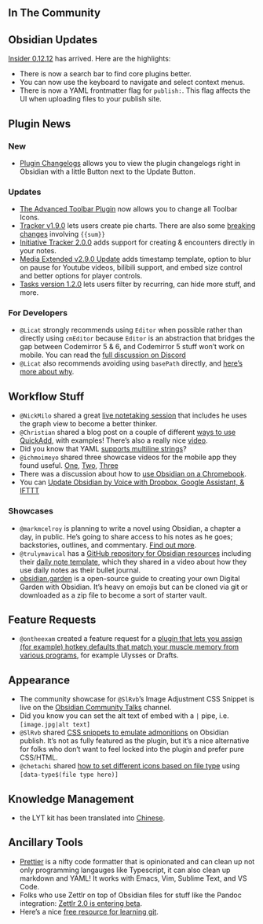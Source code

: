 ## In The Community

## Obsidian Updates
[Insider 0.12.12](https://forum.obsidian.md/t/obsidian-release-v0-12-12-insider-build/21564) has arrived. Here are the highlights: 
* There is now a search bar to find core plugins better.
* You can now use the keyboard to navigate and select context menus.
* There is now a YAML frontmatter flag for `publish:`. This flag affects the UI when uploading files to your publish site. 
## Plugin News

### New
* [Plugin Changelogs](https://github.com/phibr0/obsidian-plugin-changelogs) allows you to view the plugin changelogs right in Obsidian with a little Button next to the Update Button. 
### Updates
* [The Advanced Toolbar Plugin](https://github.com/phibr0/obsidian-advanced-toolbar) now allows you to change all Toolbar Icons. 
* [Tracker v1.9.0](https://github.com/pyrochlore/obsidian-tracker) lets users create pie charts. There are also some [breaking changes](https://discord.com/channels/686053708261228577/855181471643861002/869592821001236480) involving `{{sum}}` 
* [Initiative Tracker 2.0.0]((https://github.com/valentine195/obsidian-initiative-tracker#creating-encounters-in-notes) ) adds support for creating & encounters directly in your notes.
* [Media Extended v2.9.0 Update](https://github.com/aidenlx/media-extended/releases/tag/2.9.0) adds timestamp template, option to blur on pause for Youtube videos, bilibili support, and embed size control and better options for player controls. 
* [Tasks version 1.2.0](https://github.com/schemar/obsidian-tasks/releases/tag/1.2.0) lets users filter by recurring, can hide more stuff, and more. 

### For Developers
* `@Licat` strongly recommends using `Editor` when possible rather than directly using `cmEditor` because `Editor` is an abstraction that bridges the gap between Codemirror 5 & 6, and Codemirror 5 stuff won’t work on mobile. You can read the [full discussion on Discord](https://discord.com/channels/686053708261228577/840286264964022302/870514620450873464) 
* `@Licat` also recommends avoiding using `basePath` directly, and [here’s more about why](https://discord.com/channels/686053708261228577/840286264964022302/851183938542108692). 

## Workflow Stuff
* `@NickMilo` shared a great [live notetaking session](https://www.youtube.com/watch?v=68huyTJjBF0) that includes he uses the graph view to become a better thinker. 
* `@Christian` shared a blog post on a couple of different [ways to use QuickAdd]( https://bagerbach.com/blog/how-to-use-quick-add-for-obsidian-with-examples/), with examples! There’s also a really nice [video](https://www.youtube.com/watch?v=gYK3VDQsZJo). 
* Did you know that YAML [supports multiline strings](http://discordapp.com/channels/686053708261228577/840286238928797736/868314054702297128)? 
* `@ichmoimeyo` shared three showcase videos for the mobile app they found useful. [One](https://www.youtube.com/watch?v=66WnTCt77uU), [Two](https://www.youtube.com/watch?v=_ufMj-4cdIM), [Three](https://www.youtube.com/watch?v=Ke_m3y-6_DI)
* There was a discussion about how to [use Obsidian on a Chromebook](https://www.reddit.com/r/ObsidianMD/comments/ost772/best_way_to_use_obsidian_on_a_chromebook_perhaps/). 
* You can [Update Obsidian by Voice with Dropbox, Google Assistant, & IFTTT](https://publish.obsidian.md/arun/Tech/Update+Obsidian+By+Voice+with+Dropbox+and+Google+Assistant+and+IFTTT)
### Showcases

* `@markmcelroy` is planning to write a novel using Obsidian, a chapter a day, in public. He’s going to share access to his notes as he goes; backstories, outlines, and commentary. [Find out more](https://markmcelroy.com/ive-decided-to-write-a-novel-in-public-using-obsidian-md/). 
* `@trulymavical` has a [GitHub repository for Obsidian resources](https://github.com/ransurf/obsidian-resources/tree/main/templates) including their [daily note template](https://www.youtube.com/watch?v=OFFTIIUDNK4), which they shared in a video about how they use daily notes as their bullet journal.
* [obsidian.garden](https://obsidian.garden) is a open-source guide to creating your own Digital Garden with Obsidian. It’s heavy on emojis but can be cloned via git or downloaded as a zip file to become a sort of starter vault. 

## Feature Requests
* `@ontheexam` created a feature request for a [plugin that lets you assign (for example) hotkey defaults that match your muscle memory from various programs](https://forum.obsidian.md/t/muscle-memory/21391), for example Ulysses or Drafts. 
## Appearance
* The community showcase for `@SlRvb`’s Image Adjustment CSS Snippet is live on the [Obsidian Community Talks](https://www.youtube.com/watch?v=VRoBNWvw8sU) channel. 
* Did you know you can set the alt text of embed with a `|` pipe, i.e. `[image.jpg|alt text]` 
* `@SlRvb` shared [CSS snippets to emulate admonitions](https://github.com/SlRvb/Obsidian--ITS-Theme/blob/main/S%20-%20Admonitions.css) on Obsidian publish. It’s not as fully featured as the plugin, but it’s a nice alternative for folks who don’t want to feel locked into the plugin and prefer pure CSS/HTML. 
* `@chetachi` shared [how to set different icons based on file type](https://discord.com/channels/686053708261228577/702656734631821413/866399284437843978) using `[data-type$(file type here)]`
## Knowledge Management
* the LYT kit has been translated into [Chinese](http://discordapp.com/channels/686053708261228577/694233507500916796/870493440885010473). 
## Ancillary Tools
* [Prettier](https://prettier.io/) is a nifty code formatter that is opinionated and can clean up not only programming langauges like Typescript, it can also clean up markdown and YAML! It works with Emacs, Vim, Sublime Text, and VS Code. 
* Folks who use Zettlr on top of Obsidian files for stuff like the Pandoc integration: [Zettlr 2.0 is entering beta](https://twitter.com/zettlr/status/1420750610807222294). 
* Here’s a nice [free resource for learning git](https://git-scm.com/book/en/v2/). 